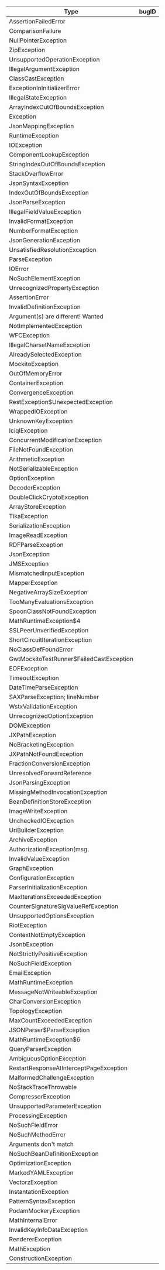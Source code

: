 | **Type**                                          | **bugID** |
|---------------------------------------------------|-----------|
| AssertionFailedError                              |           |
| ComparisonFailure                                 |           |
| NullPointerException                              |           |
| ZipException                                      |           |
| UnsupportedOperationException                     |           |
| IllegalArgumentException                          |           |
| ClassCastException                                |           |
| ExceptionInInitializerError                       |           |
| IllegalStateException                             |           |
| ArrayIndexOutOfBoundsException                    |           |
| Exception                                         |           |
| JsonMappingException                              |           |
| RuntimeException                                  |           |
| IOException                                       |           |
| ComponentLookupException                          |           |
| StringIndexOutOfBoundsException                   |           |
| StackOverflowError                                |           |
| JsonSyntaxException                               |           |
| IndexOutOfBoundsException                         |           |
| JsonParseException                                |           |
| IllegalFieldValueException                        |           |
| InvalidFormatException                            |           |
| NumberFormatException                             |           |
| JsonGenerationException                           |           |
| UnsatisfiedResolutionException                    |           |
| ParseException                                    |           |
| IOError                                           |           |
| NoSuchElementException                            |           |
| UnrecognizedPropertyException                     |           |
| AssertionError                                    |           |
| InvalidDefinitionException                        |           |
| Argument(s) are different! Wanted                 |           |
| NotImplementedException                           |           |
| WFCException                                      |           |
| IllegalCharsetNameException                       |           |
| AlreadySelectedException                          |           |
| MockitoException                                  |           |
| OutOfMemoryError                                  |           |
| ContainerException                                |           |
| ConvergenceException                              |           |
| RestException$UnexpectedException                 |           |
| WrappedIOException                                |           |
| UnknownKeyException                               |           |
| IciqlException                                    |           |
| ConcurrentModificationException                   |           |
| FileNotFoundException                             |           |
| ArithmeticException                               |           |
| NotSerializableException                          |           |
| OptionException                                   |           |
| DecoderException                                  |           |
| DoubleClickCryptoException                        |           |
| ArrayStoreException                               |           |
| TikaException                                     |           |
| SerializationException                            |           |
| ImageReadException                                |           |
| RDFParseException                                 |           |
| JsonException                                     |           |
| JMSException                                      |           |
| MismatchedInputException                          |           |
| MapperException                                   |           |
| NegativeArraySizeException                        |           |
| TooManyEvaluationsException                       |           |
| SpoonClassNotFoundException                       |           |
| MathRuntimeException$4                            |           |
| SSLPeerUnverifiedException                        |           |
| ShortCircuitIterationException                    |           |
| NoClassDefFoundError                              |           |
| GwtMockitoTestRunner$FailedCastException          |           |
| EOFException                                      |           |
| TimeoutException                                  |           |
| DateTimeParseException                            |           |
| SAXParseException; lineNumber                     |           |
| WstxValidationException                           |           |
| UnrecognizedOptionException                       |           |
| DOMException                                      |           |
| JXPathException                                   |           |
| NoBracketingException                             |           |
| JXPathNotFoundException                           |           |
| FractionConversionException                       |           |
| UnresolvedForwardReference                        |           |
| JsonParsingException                              |           |
| MissingMethodInvocationException                  |           |
| BeanDefinitionStoreException                      |           |
| ImageWriteException                               |           |
| UncheckedIOException                              |           |
| UriBuilderException                               |           |
| ArchiveException                                  |           |
| AuthorizationException(msg                        |           |
| InvalidValueException                             |           |
| GraphException                                    |           |
| ConfigurationException                            |           |
| ParserInitializationException                     |           |
| MaxIterationsExceededException                    |           |
| CounterSignatureSigValueRefException              |           |
| UnsupportedOptionsException                       |           |
| RiotException                                     |           |
| ContextNotEmptyException                          |           |
| JsonbException                                    |           |
| NotStrictlyPositiveException                      |           |
| NoSuchFieldException                              |           |
| EmailException                                    |           |
| MathRuntimeException                              |           |
| MessageNotWriteableException                      |           |
| CharConversionException                           |           |
| TopologyException                                 |           |
| MaxCountExceededException                         |           |
| JSONParser$ParseException                         |           |
| MathRuntimeException$6                            |           |
| QueryParserException                              |           |
| AmbiguousOptionException                          |           |
| RestartResponseAtInterceptPageException           |           |
| MalformedChallengeException                       |           |
| NoStackTraceThrowable                             |           |
| CompressorException                               |           |
| UnsupportedParameterException                     |           |
| ProcessingException                               |           |
| NoSuchFieldError                                  |           |
| NoSuchMethodError                                 |           |
| Arguments don't match                             |           |
| NoSuchBeanDefinitionException                     |           |
| OptimizationException                             |           |
| MarkedYAMLException                               |           |
| VectorzException                                  |           |
| InstantationException                             |           |
| PatternSyntaxException                            |           |
| PodamMockeryException                             |           |
| MathInternalError                                 |           |
| InvalidKeyInfoDataException                       |           |
| RendererException                                 |           |
| MathException                                     |           |
| ConstructionException                             |           |
